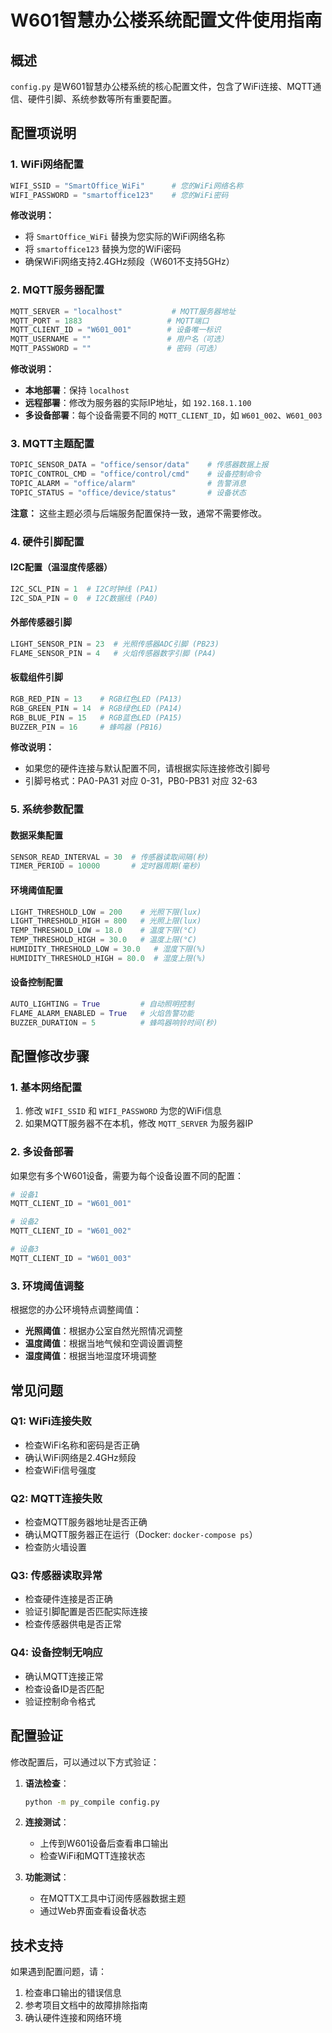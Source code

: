 # W601智慧办公楼系统配置文件使用指南

## 概述

`config.py` 是W601智慧办公楼系统的核心配置文件，包含了WiFi连接、MQTT通信、硬件引脚、系统参数等所有重要配置。

## 配置项说明

### 1. WiFi网络配置

```python
WIFI_SSID = "SmartOffice_WiFi"      # 您的WiFi网络名称
WIFI_PASSWORD = "smartoffice123"    # 您的WiFi密码
```

**修改说明：**
- 将 `SmartOffice_WiFi` 替换为您实际的WiFi网络名称
- 将 `smartoffice123` 替换为您的WiFi密码
- 确保WiFi网络支持2.4GHz频段（W601不支持5GHz）

### 2. MQTT服务器配置

```python
MQTT_SERVER = "localhost"           # MQTT服务器地址
MQTT_PORT = 1883                   # MQTT端口
MQTT_CLIENT_ID = "W601_001"        # 设备唯一标识
MQTT_USERNAME = ""                 # 用户名（可选）
MQTT_PASSWORD = ""                 # 密码（可选）
```

**修改说明：**
- **本地部署**：保持 `localhost`
- **远程部署**：修改为服务器的实际IP地址，如 `192.168.1.100`
- **多设备部署**：每个设备需要不同的 `MQTT_CLIENT_ID`，如 `W601_002`、`W601_003`

### 3. MQTT主题配置

```python
TOPIC_SENSOR_DATA = "office/sensor/data"    # 传感器数据上报
TOPIC_CONTROL_CMD = "office/control/cmd"    # 设备控制命令
TOPIC_ALARM = "office/alarm"                # 告警消息
TOPIC_STATUS = "office/device/status"       # 设备状态
```

**注意：** 这些主题必须与后端服务配置保持一致，通常不需要修改。

### 4. 硬件引脚配置

#### I2C配置（温湿度传感器）
```python
I2C_SCL_PIN = 1  # I2C时钟线 (PA1)
I2C_SDA_PIN = 0  # I2C数据线 (PA0)
```

#### 外部传感器引脚
```python
LIGHT_SENSOR_PIN = 23  # 光照传感器ADC引脚 (PB23)
FLAME_SENSOR_PIN = 4   # 火焰传感器数字引脚 (PA4)
```

#### 板载组件引脚
```python
RGB_RED_PIN = 13    # RGB红色LED (PA13)
RGB_GREEN_PIN = 14  # RGB绿色LED (PA14)
RGB_BLUE_PIN = 15   # RGB蓝色LED (PA15)
BUZZER_PIN = 16     # 蜂鸣器 (PB16)
```

**修改说明：**
- 如果您的硬件连接与默认配置不同，请根据实际连接修改引脚号
- 引脚号格式：PA0-PA31 对应 0-31，PB0-PB31 对应 32-63

### 5. 系统参数配置

#### 数据采集配置
```python
SENSOR_READ_INTERVAL = 30  # 传感器读取间隔(秒)
TIMER_PERIOD = 10000       # 定时器周期(毫秒)
```

#### 环境阈值配置
```python
LIGHT_THRESHOLD_LOW = 200    # 光照下限(lux)
LIGHT_THRESHOLD_HIGH = 800   # 光照上限(lux)
TEMP_THRESHOLD_LOW = 18.0    # 温度下限(°C)
TEMP_THRESHOLD_HIGH = 30.0   # 温度上限(°C)
HUMIDITY_THRESHOLD_LOW = 30.0   # 湿度下限(%)
HUMIDITY_THRESHOLD_HIGH = 80.0  # 湿度上限(%)
```

#### 设备控制配置
```python
AUTO_LIGHTING = True         # 自动照明控制
FLAME_ALARM_ENABLED = True   # 火焰告警功能
BUZZER_DURATION = 5          # 蜂鸣器响铃时间(秒)
```

## 配置修改步骤

### 1. 基本网络配置
1. 修改 `WIFI_SSID` 和 `WIFI_PASSWORD` 为您的WiFi信息
2. 如果MQTT服务器不在本机，修改 `MQTT_SERVER` 为服务器IP

### 2. 多设备部署
如果您有多个W601设备，需要为每个设备设置不同的配置：

```python
# 设备1
MQTT_CLIENT_ID = "W601_001"

# 设备2  
MQTT_CLIENT_ID = "W601_002"

# 设备3
MQTT_CLIENT_ID = "W601_003"
```

### 3. 环境阈值调整
根据您的办公环境特点调整阈值：

- **光照阈值**：根据办公室自然光照情况调整
- **温度阈值**：根据当地气候和空调设置调整
- **湿度阈值**：根据当地湿度环境调整

## 常见问题

### Q1: WiFi连接失败
- 检查WiFi名称和密码是否正确
- 确认WiFi网络是2.4GHz频段
- 检查WiFi信号强度

### Q2: MQTT连接失败
- 检查MQTT服务器地址是否正确
- 确认MQTT服务器正在运行（Docker: `docker-compose ps`）
- 检查防火墙设置

### Q3: 传感器读取异常
- 检查硬件连接是否正确
- 验证引脚配置是否匹配实际连接
- 检查传感器供电是否正常

### Q4: 设备控制无响应
- 确认MQTT连接正常
- 检查设备ID是否匹配
- 验证控制命令格式

## 配置验证

修改配置后，可以通过以下方式验证：

1. **语法检查**：
   ```bash
   python -m py_compile config.py
   ```

2. **连接测试**：
   - 上传到W601设备后查看串口输出
   - 检查WiFi和MQTT连接状态

3. **功能测试**：
   - 在MQTTX工具中订阅传感器数据主题
   - 通过Web界面查看设备状态

## 技术支持

如果遇到配置问题，请：
1. 检查串口输出的错误信息
2. 参考项目文档中的故障排除指南
3. 确认硬件连接和网络环境